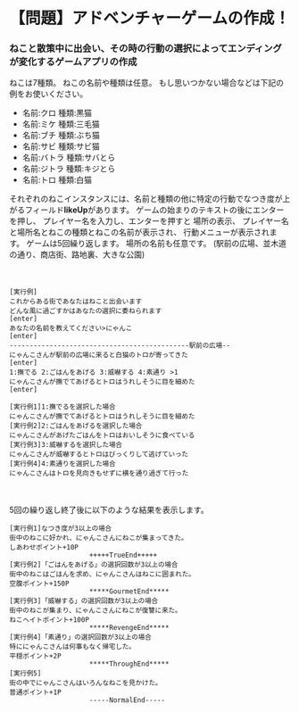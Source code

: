# 【問題】アドベンチャーゲームの作成！
### ねこと散策中に出会い、その時の行動の選択によってエンディングが変化するゲームアプリの作成

ねこは7種類。
ねこの名前や種類は任意。
もし思いつかない場合などは下記の例をお使いください。

* 名前:クロ 種類:黒猫
* 名前:ミケ 種類:三毛猫
* 名前:ブチ 種類:ぶち猫
* 名前:サビ 種類:サビ猫
* 名前:バトラ 種類:サバとら
* 名前:ジトラ 種類:キジとら
* 名前:トロ 種類:白猫

それぞれのねこインスタンスには、名前と種類の他に特定の行動でなつき度が上がるフィールド**likeUp**があります。
ゲームの始まりのテキストの後にエンターを押し、
プレイヤー名を入力し、エンターを押すと
場所の表示、
プレイヤー名と場所名とねこの種類とねこの名前が表示され、
行動メニューが表示されます。
ゲームは5回繰り返します。
場所の名前も任意です。
(駅前の広場、並木道の通り、商店街、路地裏、大きな公園)

　

```ゲームの流れ
[実行例]
これからある街であなたはねこと出会います
どんな風に過ごすかはあなたの選択に委ねられます
[enter]
あなたの名前を教えてください>にゃんこ
[enter]
---------------------------------------------駅前の広場--
にゃんこさんが駅前の広場に来ると白猫のトロが寄ってきた
[enter]
1:撫でる 2:ごはんをあげる 3:威嚇する 4:素通り >1
にゃんこさんが撫でてあげるとトロはうれしそうに目を細めた
[enter]
 ```

```選択肢によってのテキストの変化
[実行例1]1:撫でるを選択した場合
にゃんこさんが撫でてあげるとトロはうれしそうに目を細めた
[実行例2]2:ごはんをあげるを選択した場合
にゃんこさんがあげたごはんをトロはおいしそうに食べている
[実行例3]3:威嚇するを選択した場合
にゃんこさんが威嚇するとトロはびっくりして逃げていった
[実行例4]4:素通りを選択した場合
にゃんこさんはトロを見向きもせずに横を通り過ぎて行った
```
　

5回の繰り返し終了後に以下のような結果を表示します。
```結果の表示
[実行例1]なつき度が3以上の場合
街中のねこに好かれ、にゃんこさんにねこが集まってきた。
しあわせポイント+10P
                    +++++TrueEnd+++++
[実行例2]「ごはんをあげる」の選択回数が3以上の場合
街中のねこはごはんを求め、にゃんこさんはねこに囲まれた。
空腹ポイント+150P
                    *****GourmetEnd*****
[実行例3]「威嚇する」の選択回数が3以上の場合
街中のねこが集まり、にゃんこさんにねこが復讐に来た。
ねこヘイトポイント+100P
                    *****RevengeEnd*****
[実行例4]「素通り」の選択回数が3以上の場合
特ににゃんこさんは何事もなく帰宅した。
平穏ポイント+2P
                    *****ThroughEnd*****
[実行例5]
街の中でにゃんこさんはいろんなねこを見かけた。
普通ポイント+1P
                    -----NormalEnd-----
```
